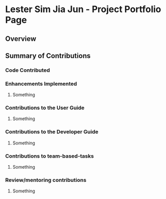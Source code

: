# Lester Sim Jia Jun - Project Portfolio Page

## Overview


## Summary of Contributions

### Code Contributed

### Enhancements Implemented

1. Something

### Contributions to the User Guide

1. Something

### Contributions to the Developer Guide

1. Something

### Contributions to team-based-tasks

1. Something

### Review/mentoring contributions
1. Something
